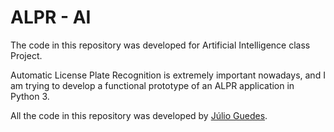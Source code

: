 # ALPR - AI

The code in this repository was developed for Artificial Intelligence class Project.

Automatic License Plate Recognition is extremely important nowadays, and I am trying to develop a functional prototype of an ALPR application in Python 3.

All the code in this repository was developed by [Júlio Guedes](https://github.com/juliobguedes).
